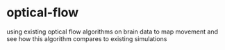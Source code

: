 # optical-flow
using existing optical flow algorithms on brain data to map movement and see how this algorithm compares to existing simulations
